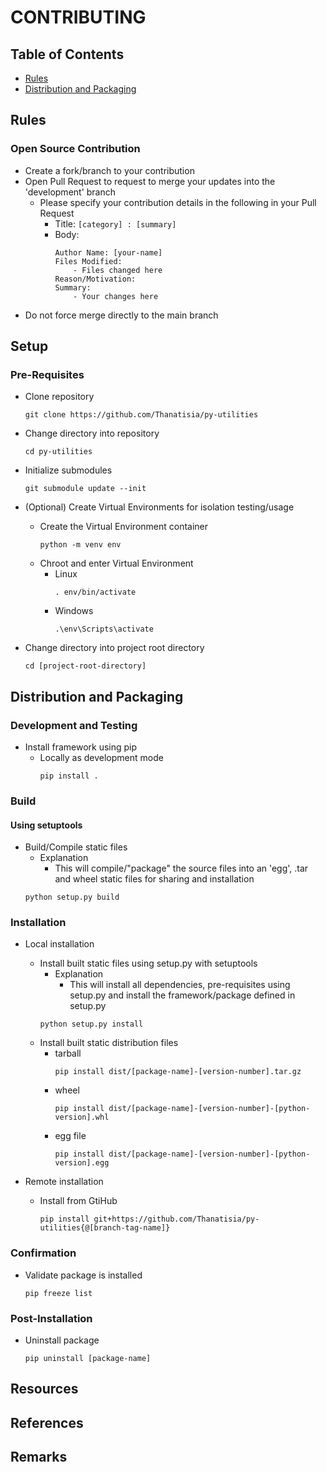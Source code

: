 # CONTRIBUTING

## Table of Contents
+ [Rules](#rules)
+ [Distribution and Packaging](#distribution-and-packaging)

## Rules
### Open Source Contribution
- Create a fork/branch to your contribution
- Open Pull Request to request to merge your updates into the 'development' branch
    - Please specify your contribution details in the following in your Pull Request
        + Title: `[category] : [summary]`
        - Body:
            ```
            Author Name: [your-name]
            Files Modified:
                - Files changed here
            Reason/Motivation:
            Summary:
                - Your changes here
            ```
+ Do not force merge directly to the main branch

## Setup
### Pre-Requisites
- Clone repository
    ```console
    git clone https://github.com/Thanatisia/py-utilities
    ```

- Change directory into repository
    ```console
    cd py-utilities
    ```

- Initialize submodules
    ```console
    git submodule update --init
    ```

- (Optional) Create Virtual Environments for isolation testing/usage
    - Create the Virtual Environment container
        ```console
        python -m venv env
        ```
    - Chroot and enter Virtual Environment
        - Linux
            ```console
            . env/bin/activate
            ```
        - Windows
            ```console
            .\env\Scripts\activate
            ```

- Change directory into project root directory
    ```console
    cd [project-root-directory]
    ```

## Distribution and Packaging
### Development and Testing
- Install framework using pip
    - Locally as development mode
        ```console
        pip install .
        ```

### Build
#### Using setuptools
- Build/Compile static files
    - Explanation
        + This will compile/"package" the source files into an 'egg', .tar and wheel static files for sharing and installation
    ```console
    python setup.py build
    ```

### Installation
- Local installation
    - Install built static files using setup.py with setuptools
        - Explanation
            + This will install all dependencies, pre-requisites using setup.py and install the framework/package defined in setup.py
        ```console
        python setup.py install
        ```
    - Install built static distribution files
        - tarball
            ```console
            pip install dist/[package-name]-[version-number].tar.gz
            ```
        - wheel
            ```console
            pip install dist/[package-name]-[version-number]-[python-version].whl
            ```
        - egg file
            ```console
            pip install dist/[package-name]-[version-number]-[python-version].egg
            ```

- Remote installation
    - Install from GtiHub
        ```console
        pip install git+https://github.com/Thanatisia/py-utilities{@[branch-tag-name]}
        ```

### Confirmation
- Validate package is installed
    ```console
    pip freeze list
    ```

### Post-Installation
- Uninstall package
    ```console
    pip uninstall [package-name]
    ```

## Resources

## References

## Remarks

